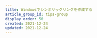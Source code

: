 ```yaml
---
title: Windowsでシンボリックリンクを作成する
article_group_id: tips-group
display_order: 50
created: 2021-12-24
updated: 2021-12-24
---
```

